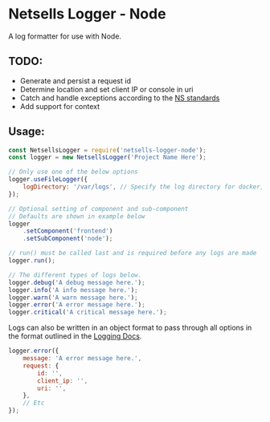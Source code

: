 # Netsells Logger - Node

A log formatter for use with Node. 

## TODO:

* Generate and persist a request id
* Determine location and set client IP or console in uri
* Catch and handle exceptions according to the [NS standards](https://netsells.atlassian.net/wiki/spaces/NS/pages/1014136840/Application+Logging)
* Add support for context

## Usage:

```js
const NetsellsLogger = require('netsells-logger-node');
const logger = new NetsellsLogger('Project Name Here');

// Only use one of the below options
logger.useFileLogger({
    logDirectory: '/var/logs', // Specify the log directory for docker, default is 'logs' in the project dir
});

// Optional setting of component and sub-component
// Defaults are shown in example below
logger
    .setComponent('frontend')
    .setSubComponent('node');

// run() must be called last and is required before any logs are made
logger.run();

// The different types of logs below.
logger.debug('A debug message here.');
logger.info('A info message here.');
logger.warn('A warn message here.');
logger.error('A error message here.');
logger.critical('A critical message here.');
```

Logs can also be written in an object format to pass through all options in the format outlined in the [Logging Docs](https://netsells.atlassian.net/wiki/spaces/NS/pages/1014136840/Application+Logging#The-log-format).

```js
logger.error({
    message: 'A error message here.',
    request: {
        id: '',
        client_ip: '',
        uri: '',
    },
    // Etc
});
```
